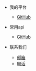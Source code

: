 <!-- _navbar.md 上面的导航栏  -->

* 我的平台
  * [GitHub](https://github.com/shuihuaxiang/kim-doc)
* 常用api
  * [GitHub](https://github.com/shuihuaxiang/kim-doc)

* 联系我们
  * [邮箱](base/email.md)
  * [电话]()
  